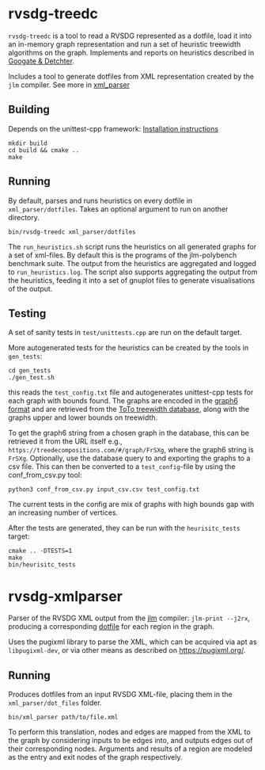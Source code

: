 # rvsdg-treedc

`rvsdg-treedc` is a tool to read a RVSDG represented as a dotfile, load it into an in-memory graph representation and run a set of heuristic treewidth algorithms on the graph.
Implements and reports on heuristics described in [Googate & Detchter](https://arxiv.org/abs/1207.4109).

Includes a tool to generate dotfiles from XML representation created by the
`jlm` compiler. See more in [xml_parser](#xmlparser)

Building
-------------------

Depends on the unittest-cpp framework: [Installation instructions](https://github.com/unittest-cpp/unittest-cpp/wiki/Building-Using-CMake)

    mkdir build
    cd build && cmake ..
    make

Running
-------------------
By default, parses and runs heuristics on every dotfile in `xml_parser/dotfiles`.
Takes an optional argument to run on another directory.

    bin/rvsdg-treedc xml_parser/dotfiles

The `run_heuristics.sh` script runs the heuristics on all generated graphs for a set of xml-files.
By default this is the programs of the jlm-polybench benchmark suite.
The output from the heuristics are aggregated and logged to `run_heuristics.log`.
The script also supports aggregating the output from the heuristics, feeding it into a set of gnuplot files to generate visualisations of the output.

Testing
-------------------

A set of sanity tests in `test/unittests.cpp` are run on the default target.

More autogenerated tests for the heuristics can be created by the tools in `gen_tests`:

    cd gen_tests
    ./gen_test.sh

this reads the `test_config.txt` file and autogenerates unittest-cpp tests for each graph with bounds found.
The graphs are encoded in the [graph6 format](http://users.cecs.anu.edu.au/~bdm/data/formats.txt) and are retrieved from the [ToTo treewidth database](https://treedecompositions.com/#), along with the graphs upper and lower bounds on treewidth.

To get the graph6 string from a chosen graph in the database, this can be retrieved it from the URL itself e.g., `https://treedecompositions.com/#/graph/FrSXg`, where the graph6 string is `FrSXg`. Optionally, use the database query to and exporting the graphs to a csv file. This can then be converted to a `test_config`-file by using the conf_from_csv.py tool:

    python3 conf_from_csv.py input_csv.csv test_config.txt

The current tests in the config are mix of graphs with high bounds gap with an increasing number of vertices.

After the tests are generated, they can be run with the `heurisitc_tests` target:

    cmake .. -DTESTS=1
    make
    bin/heurisitc_tests

# <a name="xmlparser"></a>rvsdg-xmlparser

Parser of the RVSDG XML output from the [jlm](https://github.com/phate/jlm) compiler: `jlm-print --j2rx`,
producing a corresponding [dotfile](https://graphviz.gitlab.io/) for each region in the graph.

Uses the pugixml library to parse the XML, which can be acquired via apt as
`libpugixml-dev`, or via other means as described on https://pugixml.org/.

Running
-------------------

Produces dotfiles from an input RVSDG XML-file, placing them in the
`xml_parser/dot_files` folder.

    bin/xml_parser path/to/file.xml

To perform this translation, nodes and edges are mapped from the XML to the graph
by considering inputs to be edges into, and outputs edges out of their
corresponding nodes.
Arguments and results of a region are modeled as the entry
and exit nodes of the graph respectively.
